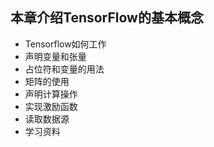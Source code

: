 ## 本章介绍TensorFlow的基本概念

- Tensorflow如何工作
- 声明变量和张量
- 占位符和变量的用法
- 矩阵的使用
- 声明计算操作
- 实现激励函数
- 读取数据源
- 学习资料